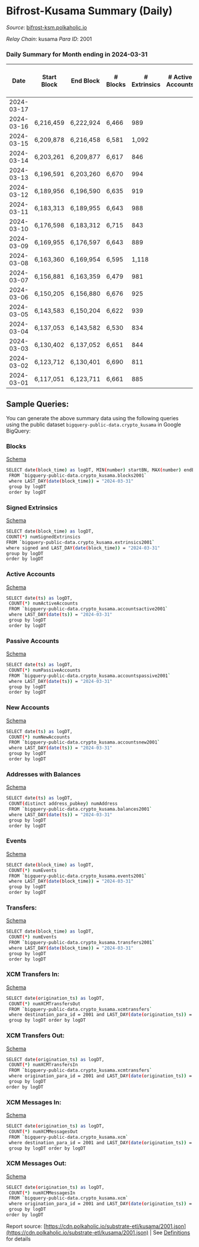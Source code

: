 # Bifrost-Kusama Summary (Daily)

_Source_: [bifrost-ksm.polkaholic.io](https://bifrost-ksm.polkaholic.io)

*Relay Chain*: kusama
*Para ID*: 2001



### Daily Summary for Month ending in 2024-03-31


| Date    | Start Block | End Block | # Blocks | # Extrinsics | # Active Accounts | # Passive Accounts | # New Accounts | # Addresses | # Events  | # Transfers ($USD) | # XCM Transfers In ($USD) | # XCM Transfers Out ($USD) | # XCM In | # XCM Out | Issues |
|---------|-------------|-----------|----------|--------------|-------------------|--------------------|----------------|-------------|-----------|--------------------|---------------------------|----------------------------|----------|-----------|--------|
| 2024-03-17 |  |  |  |  |  |  |  |  |  |   |   |   |  |  |  |
| 2024-03-16 | 6,216,459 | 6,222,924 | 6,466 | 989 |  |  |  | 105,128 | 41,534 | 10,222 ($48,008.23) |   |   |  |  |  |
| 2024-03-15 | 6,209,878 | 6,216,458 | 6,581 | 1,092 |  |  |  | 105,122 | 43,439 | 10,656 ($117,273.08) |   |   |  |  |  |
| 2024-03-14 | 6,203,261 | 6,209,877 | 6,617 | 846 |  |  |  | 105,111 | 42,467 | 10,742 ($223,069.13) |   |   |  |  |  |
| 2024-03-13 | 6,196,591 | 6,203,260 | 6,670 | 994 |  |  |  | 105,092 | 44,237 | 11,011 ($209,579.92) |   |   |  |  |  |
| 2024-03-12 | 6,189,956 | 6,196,590 | 6,635 | 919 |  |  |  | 105,065 | 43,577 | 10,980 ($161,448.46) |   |   |  |  |  |
| 2024-03-11 | 6,183,313 | 6,189,955 | 6,643 | 988 |  |  |  | 105,050 | 44,314 | 11,072 ($213,997.55) |   |   |  |  |  |
| 2024-03-10 | 6,176,598 | 6,183,312 | 6,715 | 843 |  |  |  | 105,036 | 42,945 | 10,774 ($109,359.84) |   |   |  |  |  |
| 2024-03-09 | 6,169,955 | 6,176,597 | 6,643 | 889 |  |  |  | 105,019 | 45,518 | 11,916 ($92,717.44) |   |   |  |  |  |
| 2024-03-08 | 6,163,360 | 6,169,954 | 6,595 | 1,118 |  |  |  | 105,011 | 46,226 | 11,350 ($293,379.61) |   |   |  |  |  |
| 2024-03-07 | 6,156,881 | 6,163,359 | 6,479 | 981 |  |  |  | 104,952 | 42,098 | 10,050 ($202,587.50) |   |   |  |  |  |
| 2024-03-06 | 6,150,205 | 6,156,880 | 6,676 | 925 |  |  |  | 104,940 | 43,758 | 10,950 ($258,080.20) |   |   |  |  |  |
| 2024-03-05 | 6,143,583 | 6,150,204 | 6,622 | 939 |  |  |  | 104,928 | 44,880 | 11,512 ($150,859.22) |   |   |  |  |  |
| 2024-03-04 | 6,137,053 | 6,143,582 | 6,530 | 834 |  |  |  | 104,912 | 41,886 | 10,490 ($179,358.43) |   |   |  |  |  |
| 2024-03-03 | 6,130,402 | 6,137,052 | 6,651 | 844 |  |  |  | 104,903 | 43,218 | 10,943 ($131,805.74) |   |   |  |  |  |
| 2024-03-02 | 6,123,712 | 6,130,401 | 6,690 | 811 |  |  |  | 104,889 | 44,503 | 11,694 ($172,730.47) |   |   |  |  |  |
| 2024-03-01 | 6,117,051 | 6,123,711 | 6,661 | 885 |  |  |  | 104,881 | 43,623 | 10,801 ($234,079.21) |   |   |  |  |  |

## Sample Queries:
You can generate the above summary data using the following queries using the public dataset `bigquery-public-data.crypto_kusama` in Google BigQuery:


### Blocks 

[Schema](https://github.com/colorfulnotion/substrate-etl/blob/main/schema/blocks.json)

```bash
SELECT date(block_time) as logDT, MIN(number) startBN, MAX(number) endBN, COUNT(*) numBlocks 
 FROM `bigquery-public-data.crypto_kusama.blocks2001`  
 where LAST_DAY(date(block_time)) = "2024-03-31" 
 group by logDT 
 order by logDT
```

### Signed Extrinsics 

[Schema](https://github.com/colorfulnotion/substrate-etl/blob/main/schema/extrinsics.json)

```bash
SELECT date(block_time) as logDT, 
COUNT(*) numSignedExtrinsics 
FROM `bigquery-public-data.crypto_kusama.extrinsics2001`  
where signed and LAST_DAY(date(block_time)) = "2024-03-31" 
group by logDT 
order by logDT
```

### Active Accounts 

[Schema](https://github.com/colorfulnotion/substrate-etl/blob/main/schema/accountsactive.json)

```bash
SELECT date(ts) as logDT, 
 COUNT(*) numActiveAccounts 
 FROM `bigquery-public-data.crypto_kusama.accountsactive2001` 
 where LAST_DAY(date(ts)) = "2024-03-31" 
 group by logDT 
 order by logDT
```

### Passive Accounts 

[Schema](https://github.com/colorfulnotion/substrate-etl/blob/main/schema/accountspassive.json)

```bash
SELECT date(ts) as logDT, 
 COUNT(*) numPassiveAccounts 
 FROM `bigquery-public-data.crypto_kusama.accountspassive2001` 
 where LAST_DAY(date(ts)) = "2024-03-31" 
 group by logDT 
 order by logDT
```

### New Accounts 

[Schema](https://github.com/colorfulnotion/substrate-etl/blob/main/schema/accountsnew.json)

```bash
SELECT date(ts) as logDT, 
 COUNT(*) numNewAccounts 
 FROM `bigquery-public-data.crypto_kusama.accountsnew2001` 
 where LAST_DAY(date(ts)) = "2024-03-31" 
 group by logDT
 order by logDT
```

### Addresses with Balances 

[Schema](https://github.com/colorfulnotion/substrate-etl/blob/main/schema/balances.json)

```bash
SELECT date(ts) as logDT,
 COUNT(distinct address_pubkey) numAddress 
 FROM `bigquery-public-data.crypto_kusama.balances2001` 
 where LAST_DAY(date(ts)) = "2024-03-31" 
 group by logDT 
 order by logDT
```

### Events 

[Schema](https://github.com/colorfulnotion/substrate-etl/blob/main/schema/events.json)

```bash
SELECT date(block_time) as logDT, 
 COUNT(*) numEvents 
 FROM `bigquery-public-data.crypto_kusama.events2001` 
 where LAST_DAY(date(block_time)) = "2024-03-31" 
 group by logDT 
 order by logDT
```

### Transfers:

[Schema](https://github.com/colorfulnotion/substrate-etl/blob/main/schema/transfers.json)

```bash
SELECT date(block_time) as logDT, 
 COUNT(*) numEvents 
 FROM `bigquery-public-data.crypto_kusama.transfers2001` 
 where LAST_DAY(date(block_time)) = "2024-03-31" 
 group by logDT 
 order by logDT
```

### XCM Transfers In: 

[Schema](https://github.com/colorfulnotion/substrate-etl/blob/main/schema/xcmtransfers.json)

```bash
SELECT date(origination_ts) as logDT, 
 COUNT(*) numXCMTransfersOut 
 FROM `bigquery-public-data.crypto_kusama.xcmtransfers` 
 where destination_para_id = 2001 and LAST_DAY(date(origination_ts)) = "2024-03-31" 
 group by logDT order by logDT
```

### XCM Transfers Out: 

[Schema](https://github.com/colorfulnotion/substrate-etl/blob/main/schema/xcmtransfers.json)

```bash
SELECT date(origination_ts) as logDT, 
 COUNT(*) numXCMTransfersIn 
 FROM `bigquery-public-data.crypto_kusama.xcmtransfers` 
 where origination_para_id = 2001 and LAST_DAY(date(origination_ts)) = "2024-03-31" 
 group by logDT 
order by logDT
```

### XCM Messages In: 

[Schema](https://github.com/colorfulnotion/substrate-etl/blob/main/schema/xcm.json)

```bash
SELECT date(origination_ts) as logDT, 
 COUNT(*) numXCMMessagesOut 
 FROM `bigquery-public-data.crypto_kusama.xcm` 
 where destination_para_id = 2001 and LAST_DAY(date(origination_ts)) = "2024-03-31" 
 group by logDT order by logDT
```

### XCM Messages Out: 

[Schema](https://github.com/colorfulnotion/substrate-etl/blob/main/schema/xcm.json)

```bash
SELECT date(origination_ts) as logDT, 
 COUNT(*) numXCMMessagesIn 
 FROM `bigquery-public-data.crypto_kusama.xcm` 
 where origination_para_id = 2001 and LAST_DAY(date(origination_ts)) = "2024-03-31" 
 group by logDT 
order by logDT
```


Report source: [https://cdn.polkaholic.io/substrate-etl/kusama/2001.json](https://cdn.polkaholic.io/substrate-etl/kusama/2001.json) | See [Definitions](/DEFINITIONS.md) for details
